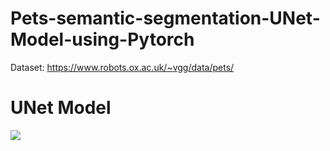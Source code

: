 # Pets-semantic-segmentation-UNet-Model-using-Pytorch
Dataset: https://www.robots.ox.ac.uk/~vgg/data/pets/

# UNet Model 
![](https://production-media.paperswithcode.com/methods/Screen_Shot_2020-07-07_at_9.08.00_PM_rpNArED.png)
